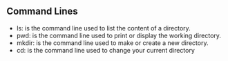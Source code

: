 ## Command Lines

* ls: is the command line used to list the content of a directory.
* pwd: is the command line used to print or display the working directory.
* mkdir: is the command line used to make or create a new directory.
* cd: is the command line used to change your current directory
